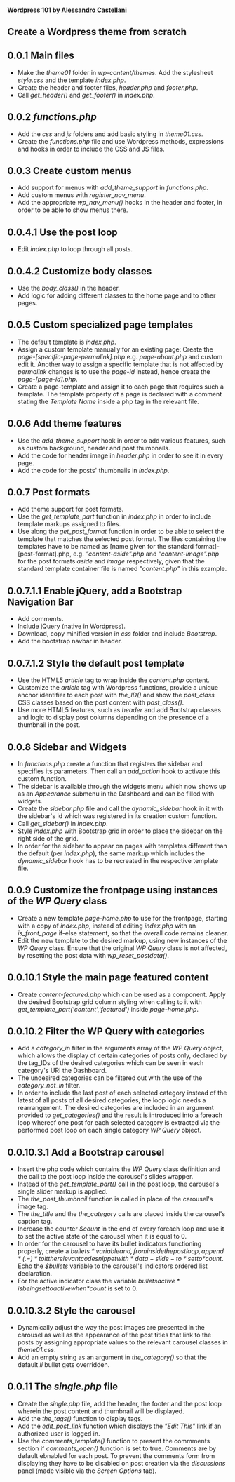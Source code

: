 #### Wordpress 101 by [Alessandro Castellani](https://www.youtube.com/user/williamprey)

## Create a Wordpress theme from scratch

## 0.0.1 Main files
* Make the *theme01* folder in *wp-content/themes*. Add the stylesheet *style.css* and the template *index.php*.
* Create the header and footer files, *header.php* and *footer.php*.
* Call *get_header()* and *get_footer()* in *index.php*.

## 0.0.2 *functions.php*
* Add the *css* and *js* folders and add basic styling in *theme01.css*.
* Create the *functions.php* file and use Wordpress methods, expressions and hooks in order to include the CSS and JS files.

## 0.0.3 Create custom menus
* Add support for menus with *add_theme_support* in *functions.php*.
* Add custom menus with *register_nav_menu*.
* Add the appropriate *wp_nav_menu()* hooks in the header and footer, in order to be able to show menus there.

## 0.0.4.1 Use the post loop
* Edit *index.php* to loop through all posts.

## 0.0.4.2 Customize body classes
* Use the *body_class()* in the header.  
* Add logic for adding different classes to the home page and to other pages.

## 0.0.5 Custom specialized page templates
* The default template is *index.php*.
* Assign a custom template manually for an existing page: Create the *page-[specific-page-permalink].php* e.g. *page-about.php* and custom edit it. Another way to assign a specific template that is not affected by *permalink* changes is to use the *page-id* instead, hence create the *page-[page-id].php*.
* Create a page-template and assign it to each page that requires such a template. The template property of a page is declared with a comment stating the *Template Name* inside a php tag in the relevant file.

## 0.0.6 Add theme features
* Use the *add_theme_support* hook in order to add various features, such as custom background, header and post thumbnails.
* Add the code for header image in *header.php* in order to see it in every page.
* Add the code for the posts' thumbnails in *index.php*.

## 0.0.7 Post formats
* Add theme support for post formats.
* Use the *get_template_part* function in *index.php* in order to include template markups assigned to files.
* Use along the *get_post_format* function in order to be able to select the template that matches the selected post format. The files containing the templates have to be named as [name given for the standard format]-[post-format].php, e.g. *"content-aside".php* and *"content-image".php* for the post formats *aside* and *image* respectively, given that the standard template container file is named *"content.php"* in this example.

## 0.0.7.1.1 Enable jQuery, add a Bootstrap Navigation Bar
* Add comments.
* Include jQuery (native in Wordpress).
* Download, copy minified version in *css* folder and include *Bootstrap*.
* Add the bootstrap navbar in header.

## 0.0.7.1.2 Style the default post template
* Use the HTML5 *article* tag to wrap inside the *content.php* content.
* Customize the *article* tag with Wordpress functions, provide a unique anchor identifier to each post with *the_ID()* and show the *post_class* CSS classes based on the post content with *post_class()*.
* Use more HTML5 features, such as *header* and add Bootstrap classes and logic to display post columns depending on the presence of a thumbnail in the post.

## 0.0.8 Sidebar and Widgets
* In *functions.php* create a function that registers the sidebar and specifies its parameters. Then call an *add_action* hook to activate this custom function.
* The sidebar is available through the widgets menu which now shows up as an *Appearance* submenu in the Dashboard and can be filled with widgets.
* Create the *sidebar.php* file and call the *dynamic_sidebar* hook in it with the sidebar's id which was registered in its creation custom function.
* Call *get_sidebar()* in *index.php*.
* Style *index.php* with Bootstrap grid in order to place the sidebar on the right side of the grid.
* In order for the sidebar to appear on pages with templates different than the default (per *index.php*), the same markup which includes the *dynamic_sidebar* hook has to be recreated in the respective template file.

## 0.0.9 Customize the frontpage using instances of the *WP Query* class
* Create a new template *page-home.php* to use for the frontpage, starting with a copy of *index.php*, instead of editing *index.php* with an *is_front_page* if-else statement, so that the overall code remains cleaner.
* Edit the new template to the desired markup, using new instances of the *WP Query* class. Ensure that the original *WP Query* class is not affected, by resetting the post data with *wp_reset_postdata()*.

## 0.0.10.1 Style the main page featured content
* Create *content-featured.php* which can be used as a component. Apply the desired Bootstrap grid column styling when calling to it with *get_template_part('content','featured')* inside *page-home.php*.

## 0.0.10.2 Filter the WP Query with categories
* Add a *category_in* filter in the arguments array of the *WP Query* object, which allows the display of certain categories of posts only, declared by the tag_IDs of the desired categories which can be seen in each category's URI the Dashboard.
* The undesired categories can be filtered out with the use of the *category_not_in* filter.
* In order to include the last post of each selected category instead of the latest of all posts of all desired categories, the loop logic needs a rearrangement. The desired categories are included in an argument provided to *get_categories()* and the result is introduced into a foreach loop whereof one post for each selected category is extracted via the performed post loop on each single category *WP Query* object.

## 0.0.10.3.1 Add a Bootstrap carousel
* Insert the php code which contains the *WP Query* class definition and the call to the post loop inside the carousel's slides wrapper.
* Instead of the *get_template_part()* call in the post loop, the carousel's single slider markup is applied.
* The *the_post_thumbnail* function is called in place of the carousel's image tag.
* The *the_title* and the *the_category* calls are placed inside the carousel's caption tag.
* Increase the counter *$count* in the end of every foreach loop and use it to set the active state of the carousel when it is equal to 0.
* In order for the carousel to have its bullet indicators functioning properly, create a *$bullets* variable and, from inside the post loop, append *(.= )* to it the relevant code snippet with *data-slide-to* set to *$count*. Echo the *$bullets* variable to the carousel's indicators ordered list declaration.
* For the active indicator class the variable *$bulletsactive* is being set to active when *$count* is set to 0.

## 0.0.10.3.2 Style the carousel
* Dynamically adjust the way the post images are presented in the carousel as well as the appearance of the post titles that link to the posts by assigning appropriate values to the relevant carousel classes in *theme01.css*.
* Add an empty string as an argument in *the_category()* so that the default *li* bullet gets overridden.

## 0.0.11 The *single.php* file
* Create the *single.php* file, add the header, the footer and the post loop wherein the post content and thumbnail will be displayed.
* Add the *the_tags()* function to display tags.
* Add the *edit_post_link* function which displays the *"Edit This"* link if an authorized user is logged in.
* Use the *comments_template()* function to present the commments section if *comments_open()* function is set to true. Comments are by default ebnabled for each post. To prevent the comments form from displaying they have to be disabled on post creation via the *discussions* panel (made visible via the *Screen Options* tab).
